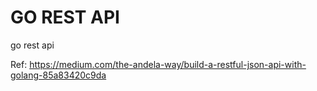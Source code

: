 # GO REST API
go rest api 

Ref: https://medium.com/the-andela-way/build-a-restful-json-api-with-golang-85a83420c9da